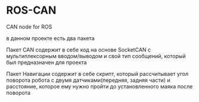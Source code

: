 # ROS-CAN
CAN node for ROS

в данном проекте есть два пакета

Пакет CAN содержит в себе код на основе SocketCAN с мультиплексорным вводом/выводом и свой тип сообщений, который был предназначен для проекта

Пакет Навигации содержит в себе скрипт, который рассчитывает угол поворота робота с двумя датчиками(передняя, задняя части) и расстояние, которое ему нужно пройти до установленного маяка после поворота
